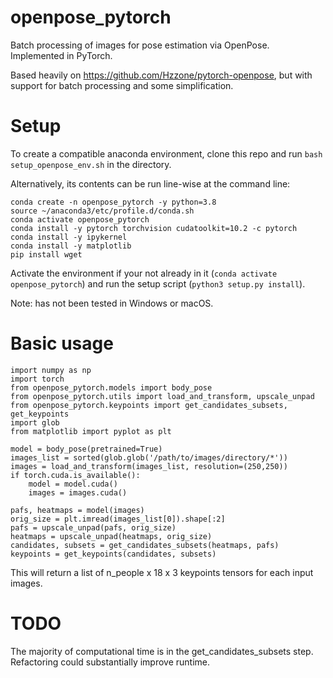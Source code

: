 # openpose_pytorch

Batch processing of images for pose estimation via OpenPose.  Implemented in PyTorch.

Based heavily on https://github.com/Hzzone/pytorch-openpose, but with support for batch processing and some simplification.

# Setup

To create a compatible anaconda environment, clone this repo and run `bash setup_openpose_env.sh` in the directory.

Alternatively, its contents can be run line-wise at the command line:

```
conda create -n openpose_pytorch -y python=3.8
source ~/anaconda3/etc/profile.d/conda.sh
conda activate openpose_pytorch
conda install -y pytorch torchvision cudatoolkit=10.2 -c pytorch
conda install -y ipykernel
conda install -y matplotlib
pip install wget
```

Activate the environment if your not already in it (`conda activate openpose_pytorch`) and run the setup script (`python3 setup.py install`).

Note: has not been tested in Windows or macOS.

# Basic usage

```
import numpy as np
import torch
from openpose_pytorch.models import body_pose
from openpose_pytorch.utils import load_and_transform, upscale_unpad
from openpose_pytorch.keypoints import get_candidates_subsets, get_keypoints
import glob
from matplotlib import pyplot as plt

model = body_pose(pretrained=True)
images_list = sorted(glob.glob('/path/to/images/directory/*'))
images = load_and_transform(images_list, resolution=(250,250))
if torch.cuda.is_available():
    model = model.cuda()
    images = images.cuda()

pafs, heatmaps = model(images)
orig_size = plt.imread(images_list[0]).shape[:2]
pafs = upscale_unpad(pafs, orig_size)
heatmaps = upscale_unpad(heatmaps, orig_size)
candidates, subsets = get_candidates_subsets(heatmaps, pafs)
keypoints = get_keypoints(candidates, subsets)
```
This will return a list of n_people x 18 x 3 keypoints tensors for each input images.

# TODO
The majority of computational time is in the get_candidates_subsets step.  Refactoring could substantially improve runtime.
